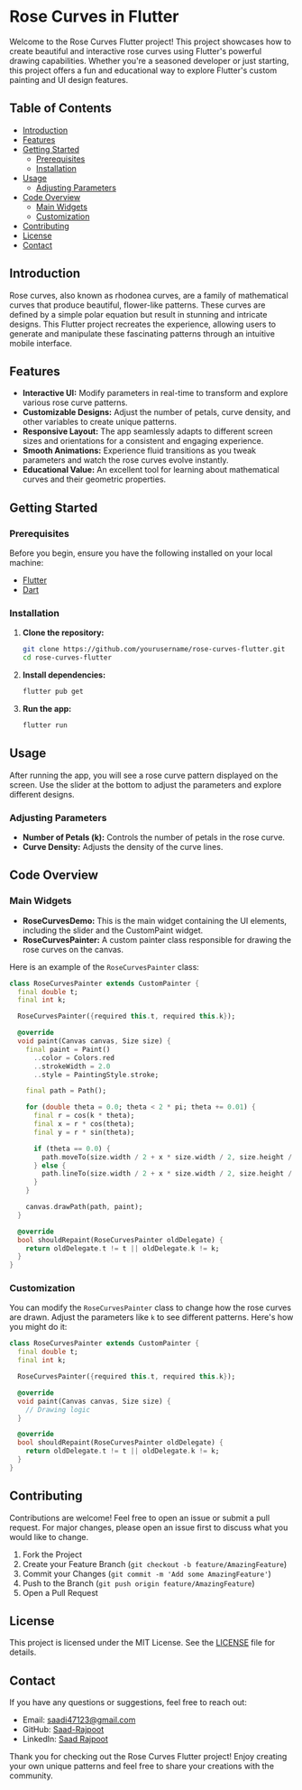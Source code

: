 # Rose Curves in Flutter

Welcome to the Rose Curves Flutter project! This project showcases how to create beautiful and interactive rose curves using Flutter's powerful drawing capabilities. Whether you're a seasoned developer or just starting, this project offers a fun and educational way to explore Flutter's custom painting and UI design features.

## Table of Contents

- [Introduction](#introduction)
- [Features](#features)
- [Getting Started](#getting-started)
    - [Prerequisites](#prerequisites)
    - [Installation](#installation)
- [Usage](#usage)
    - [Adjusting Parameters](#adjusting-parameters)
- [Code Overview](#code-overview)
    - [Main Widgets](#main-widgets)
    - [Customization](#customization)
- [Contributing](#contributing)
- [License](#license)
- [Contact](#contact)

## Introduction

Rose curves, also known as rhodonea curves, are a family of mathematical curves that produce beautiful, flower-like patterns. These curves are defined by a simple polar equation but result in stunning and intricate designs. This Flutter project recreates the experience, allowing users to generate and manipulate these fascinating patterns through an intuitive mobile interface.

## Features

- **Interactive UI:** Modify parameters in real-time to transform and explore various rose curve patterns.
- **Customizable Designs:** Adjust the number of petals, curve density, and other variables to create unique patterns.
- **Responsive Layout:** The app seamlessly adapts to different screen sizes and orientations for a consistent and engaging experience.
- **Smooth Animations:** Experience fluid transitions as you tweak parameters and watch the rose curves evolve instantly.
- **Educational Value:** An excellent tool for learning about mathematical curves and their geometric properties.

## Getting Started

### Prerequisites

Before you begin, ensure you have the following installed on your local machine:

- [Flutter](https://flutter.dev/docs/get-started/install)
- [Dart](https://dart.dev/get-dart)

### Installation

1. **Clone the repository:**

    ```bash
    git clone https://github.com/yourusername/rose-curves-flutter.git
    cd rose-curves-flutter
    ```

2. **Install dependencies:**

    ```bash
    flutter pub get
    ```

3. **Run the app:**

    ```bash
    flutter run
    ```

## Usage

After running the app, you will see a rose curve pattern displayed on the screen. Use the slider at the bottom to adjust the parameters and explore different designs.

### Adjusting Parameters

- **Number of Petals (k):** Controls the number of petals in the rose curve.
- **Curve Density:** Adjusts the density of the curve lines.

## Code Overview

### Main Widgets

- **RoseCurvesDemo:** This is the main widget containing the UI elements, including the slider and the CustomPaint widget.
- **RoseCurvesPainter:** A custom painter class responsible for drawing the rose curves on the canvas.

Here is an example of the `RoseCurvesPainter` class:

```dart
class RoseCurvesPainter extends CustomPainter {
  final double t;
  final int k;

  RoseCurvesPainter({required this.t, required this.k});

  @override
  void paint(Canvas canvas, Size size) {
    final paint = Paint()
      ..color = Colors.red
      ..strokeWidth = 2.0
      ..style = PaintingStyle.stroke;

    final path = Path();

    for (double theta = 0.0; theta < 2 * pi; theta += 0.01) {
      final r = cos(k * theta);
      final x = r * cos(theta);
      final y = r * sin(theta);

      if (theta == 0.0) {
        path.moveTo(size.width / 2 + x * size.width / 2, size.height / 2 + y * size.height / 2);
      } else {
        path.lineTo(size.width / 2 + x * size.width / 2, size.height / 2 + y * size.height / 2);
      }
    }

    canvas.drawPath(path, paint);
  }

  @override
  bool shouldRepaint(RoseCurvesPainter oldDelegate) {
    return oldDelegate.t != t || oldDelegate.k != k;
  }
}
```

### Customization

You can modify the `RoseCurvesPainter` class to change how the rose curves are drawn. Adjust the parameters like `k` to see different patterns. Here's how you might do it:

```dart
class RoseCurvesPainter extends CustomPainter {
  final double t;
  final int k;

  RoseCurvesPainter({required this.t, required this.k});

  @override
  void paint(Canvas canvas, Size size) {
    // Drawing logic
  }

  @override
  bool shouldRepaint(RoseCurvesPainter oldDelegate) {
    return oldDelegate.t != t || oldDelegate.k != k;
  }
}
```

## Contributing

Contributions are welcome! Feel free to open an issue or submit a pull request. For major changes, please open an issue first to discuss what you would like to change.

1. Fork the Project
2. Create your Feature Branch (`git checkout -b feature/AmazingFeature`)
3. Commit your Changes (`git commit -m 'Add some AmazingFeature'`)
4. Push to the Branch (`git push origin feature/AmazingFeature`)
5. Open a Pull Request

## License

This project is licensed under the MIT License. See the [LICENSE](LICENSE) file for details.

## Contact

If you have any questions or suggestions, feel free to reach out:

- Email: saadi47123@gmail.com
- GitHub: [Saad-Rajpoot](https://github.com/Saad-Rajpoot)
- LinkedIn: [Saad Rajpoot](https://www.linkedin.com/in/saad-rajpoot-b3ba85225/)

Thank you for checking out the Rose Curves Flutter project! Enjoy creating your own unique patterns and feel free to share your creations with the community.